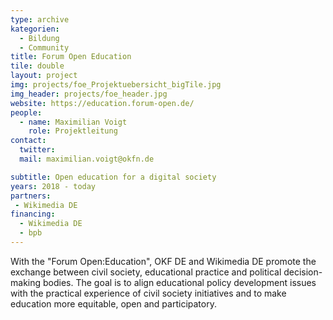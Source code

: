 ```yaml
---
type: archive
kategorien:
  - Bildung
  - Community
title: Forum Open Education
tile: double
layout: project
img: projects/foe_Projektuebersicht_bigTile.jpg
img_header: projects/foe_header.jpg
website: https://education.forum-open.de/
people:
  - name: Maximilian Voigt
    role: Projektleitung
contact:
  twitter:
  mail: maximilian.voigt@okfn.de

subtitle: Open education for a digital society
years: 2018 - today
partners:
 - Wikimedia DE
financing:
  - Wikimedia DE
  - bpb
---
```

With the "Forum Open:Education", OKF DE and Wikimedia DE promote the exchange between civil society, educational practice and political decision-making bodies. The goal is to align educational policy development issues with the practical experience of civil society initiatives and to make education more equitable, open and participatory.
